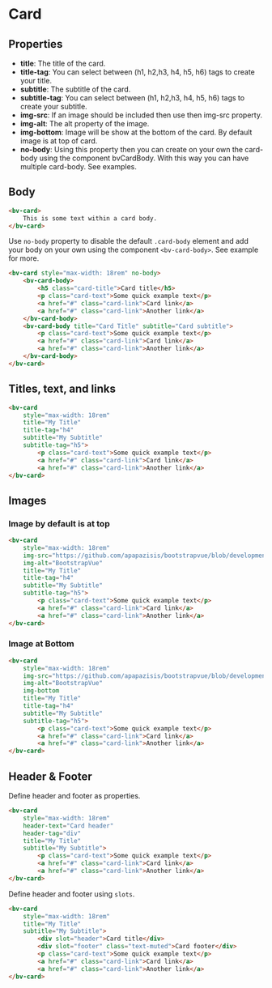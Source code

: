 <h1>Card</h1>

<h2>Properties</h2>

<ul>
    <li><strong>title</strong>: The title of the card.</li>
    <li><strong>title-tag</strong>: You can select between (h1, h2,h3, h4, h5, h6) tags to create your title.</li>
    <li><strong>subtitle</strong>: The subtitle of the card.</li>
    <li><strong>subtitle-tag</strong>: You can select between (h1, h2,h3, h4, h5, h6) tags to create your subtitle.</li>
    <li><strong>img-src</strong>: If an image should be included then use then img-src property.</li>
    <li><strong>img-alt</strong>: The alt property of the image.</li>
    <li><strong>img-bottom</strong>: Image will be show at the bottom of the card. By default image is at top of card.</li>
    <li><strong>no-body</strong>: Using this property then you can create on your own the card-body using the component bvCardBody. With this way you can have multiple card-body. See examples.</li>
</ul>

<h2>Body</h2>

```html
<bv-card>
    This is some text within a card body.
</bv-card>
```

Use `no-body` property to disable the default `.card-body` element and add your body on your own using the component `<bv-card-body>`. See example for more.

```html
<bv-card style="max-width: 18rem" no-body>
    <bv-card-body>
        <h5 class="card-title">Card title</h5>
        <p class="card-text">Some quick example text</p>
        <a href="#" class="card-link">Card link</a>
        <a href="#" class="card-link">Another link</a>
    </bv-card-body>
    <bv-card-body title="Card Title" subtitle="Card subtitle">
        <p class="card-text">Some quick example text</p>
        <a href="#" class="card-link">Card link</a>
        <a href="#" class="card-link">Another link</a>
    </bv-card-body>
</bv-card>
```


<h2>Titles, text, and links</h2>

```html
<bv-card
    style="max-width: 18rem"
    title="My Title"
    title-tag="h4"
    subtitle="My Subtitle"
    subtitle-tag="h5">
        <p class="card-text">Some quick example text</p>
        <a href="#" class="card-link">Card link</a>
        <a href="#" class="card-link">Another link</a>
</bv-card>
```

<h2>Images</h2>
<h3>Image by default is at top</h3>

```html
<bv-card
    style="max-width: 18rem"
    img-src="https://github.com/apapazisis/bootstrapvue/blob/development/media/logo.jpg?raw=true"
    img-alt="BootstrapVue"
    title="My Title"
    title-tag="h4"
    subtitle="My Subtitle"
    subtitle-tag="h5">
        <p class="card-text">Some quick example text</p>
        <a href="#" class="card-link">Card link</a>
        <a href="#" class="card-link">Another link</a>
</bv-card>
```
<h3>Image at Bottom</h3>

```html
<bv-card
    style="max-width: 18rem"
    img-src="https://github.com/apapazisis/bootstrapvue/blob/development/media/logo.jpg?raw=true"
    img-alt="BootstrapVue"
    img-bottom
    title="My Title"
    title-tag="h4"
    subtitle="My Subtitle"
    subtitle-tag="h5">
        <p class="card-text">Some quick example text</p>
        <a href="#" class="card-link">Card link</a>
        <a href="#" class="card-link">Another link</a>
</bv-card>
```

<h2>Header & Footer</h2>

Define header and footer as properties.

```html
<bv-card
    style="max-width: 18rem"
    header-text="Card header"
    header-tag="div"
    title="My Title"
    subtitle="My Subtitle">
        <p class="card-text">Some quick example text</p>
        <a href="#" class="card-link">Card link</a>
        <a href="#" class="card-link">Another link</a>
</bv-card>
```

Define header and footer using `slots`.

```html
<bv-card
    style="max-width: 18rem"
    title="My Title"
    subtitle="My Subtitle">
        <div slot="header">Card title</div>
        <div slot="footer" class="text-muted">Card footer</div>
        <p class="card-text">Some quick example text</p>
        <a href="#" class="card-link">Card link</a>
        <a href="#" class="card-link">Another link</a>
</bv-card>
```
